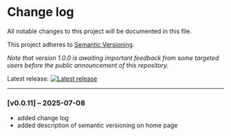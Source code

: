 # Change log

All notable changes to this project will be documented in this file.

This project adheres to [Semantic Versioning](https://semver.org/).

_Note that version 1.0.0 is awaiting important feedback from some targeted users before the public announcement of this repository._

Latest release: [![Latest release](https://img.shields.io/github/v/release/realtaonline/PubNote)](https://github.com/realtaonline/PubNote/releases)

---

### [v0.0.11] – 2025-07-08
- added change log
- added description of semantic versioning on home page
